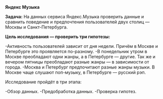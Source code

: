 **Яндекс Музыка**

**Задача:** На данных сервиса Яндекс.Музыка проверить данные и сравнить поведение и предпочтения пользователей двух столиц — Москвы и Санкт-Петербурга.

**Цель исследования — проверить три гипотезы:**

-Активность пользователей зависит от дня недели. Причём в Москве и Петербурге это проявляется по-разному.
-В понедельник утром в Москве преобладают одни жанры, а в Петербурге — другие. Так же и вечером пятницы преобладают разные жанры — в зависимости от города.
-Москва и Петербург предпочитают разные жанры музыки. В Москве чаще слушают поп-музыку, в Петербурге — русский рэп.

Исследование пройдёт в три этапа:

-Обзор данных.
-Предобработка данных.
-Проверка гипотез.
